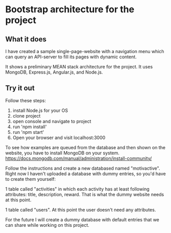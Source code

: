 # Bootstrap architecture for the project

## What it does

I have created a sample single-page-website with a navigation menu which can query an API-server to fill its pages with dynamic content. 
 
It shows a preliminary MEAN stack architecture for the project. It uses MongoDB, Express.js, Angular.js, and Node.js.

## Try it out

Follow these steps:
1. install Node.js for your OS
2. clone project
3. open console and navigate to project
4. run 'npm install'
5. run 'npm start'
6. Open your browser and visit localhost:3000

To see how examples are queued from the database and then shown on the website, you have to install MongoDB on your system. https://docs.mongodb.com/manual/administration/install-community/

Follow the instructions and create a new databased named "motivactive". Right now I haven't uploaded a database with dummy entries, so you'd have to create them yourself:

1 table called "activities" in which each activity has at least following attributes: title, description, reward. That is what the dummy website needs at this point.

1 table called "users". At this point the user doesn't need any attributes.

For the future I will create a dummy database with default entries that we can share while working on this project.